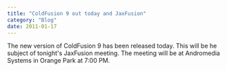 ```yaml
---
title: "ColdFusion 9 out today and JaxFusion"
category: "Blog"
date: 2011-01-17
---
```



The new version of ColdFusion 9 has been released today. This will be he subject of tonight's JaxFusion meeting. The meeting will be at Andromedia Systems in Orange Park at 7:00 PM.